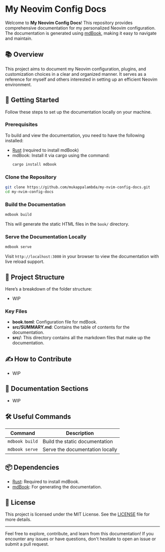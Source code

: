 # My Neovim Config Docs

Welcome to **My Neovim Config Docs**! This repository provides comprehensive documentation for my personalized Neovim configuration. The documentation is generated using [mdBook](https://rust-lang.github.io/mdBook/), making it easy to navigate and maintain.

## 📚 **Overview**

This project aims to document my Neovim configuration, plugins, and customization choices in a clear and organized manner. It serves as a reference for myself and others interested in setting up an efficient Neovim environment.

## 🚀 **Getting Started**

Follow these steps to set up the documentation locally on your machine.

### **Prerequisites**

To build and view the documentation, you need to have the following installed:

- [Rust](https://www.rust-lang.org/tools/install) (required to install mdBook)
- mdBook: Install it via cargo using the command:
  ```bash
  cargo install mdbook
  ```

### **Clone the Repository**

```bash
git clone https://github.com/mukappalambda/my-nvim-config-docs.git
cd my-nvim-config-docs
```

### **Build the Documentation**

```bash
mdbook build
```

This will generate the static HTML files in the `book/` directory.

### **Serve the Documentation Locally**

```bash
mdbook serve
```

Visit `http://localhost:3000` in your browser to view the documentation with live reload support.

## 📂 **Project Structure**

Here’s a breakdown of the folder structure:

- WIP

### **Key Files**

- **book.toml**: Configuration file for mdBook.
- **src/SUMMARY.md**: Contains the table of contents for the documentation.
- **src/**: This directory contains all the markdown files that make up the documentation.

## ✍️ **How to Contribute**

- WIP

## 📘 **Documentation Sections**

- WIP

## 🛠️ **Useful Commands**

| Command        | Description                     |
| -------------- | ------------------------------- |
| `mdbook build` | Build the static documentation  |
| `mdbook serve` | Serve the documentation locally |

## 📦 **Dependencies**

- [Rust](https://www.rust-lang.org/): Required to install mdBook.
- [mdBook](https://rust-lang.github.io/mdBook/): For generating the documentation.

## 📜 **License**

This project is licensed under the MIT License. See the [LICENSE](LICENSE) file for more details.

---

Feel free to explore, contribute, and learn from this documentation! If you encounter any issues or have questions, don't hesitate to open an issue or submit a pull request.

